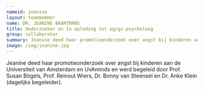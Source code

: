 ```yaml
---
nameid: jeanine
layout: teammember
name: DR. JEANINE BAARTMANS
title: Onderzoeker en in opleding tot og/gz-psycholoog
group: collaborator
summary: Jeanine deed haar promotieonderzoek over angst bij kinderen aan de Universiteit van Amsterdam en UvAminds en werd begeleid door Prof. Susan Bögels, Prof. Reinout Wiers, Dr. Bonny van Steensel en Dr. Anke Klein (dagelijks begeleider). 
image: /img/jeanine.jpg
---
```


Jeanine deed haar promotieonderzoek over angst bij kinderen aan de Universiteit van Amsterdam en UvAminds en werd begeleid door Prof. Susan Bögels, Prof. Reinout Wiers, Dr. Bonny van Steensel en Dr. Anke Klein (dagelijks begeleider).
